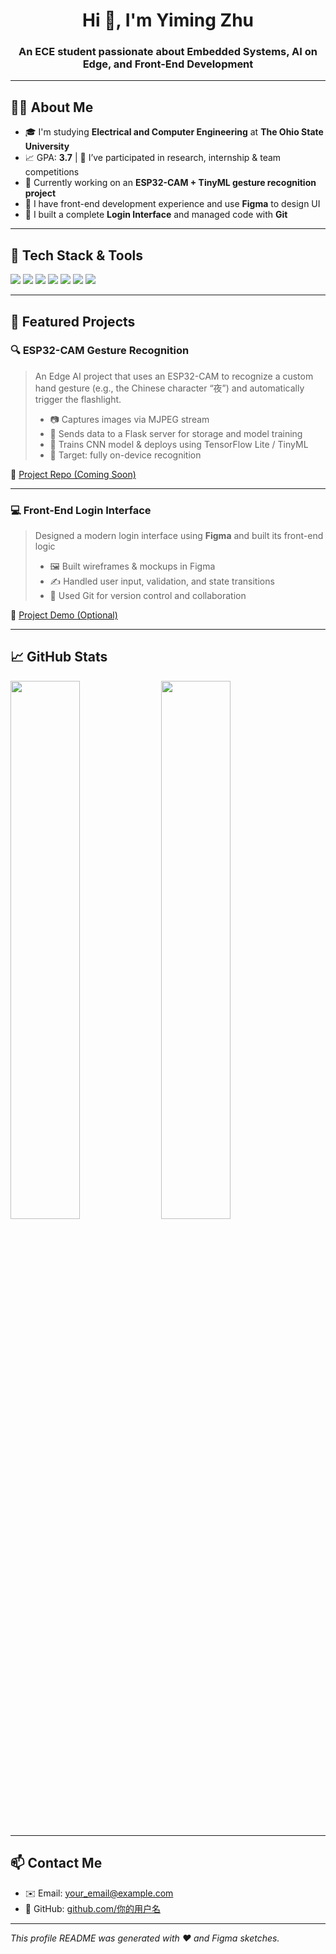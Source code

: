 <h1 align="center">Hi 👋, I'm Yiming Zhu</h1>
<h3 align="center">An ECE student passionate about Embedded Systems, AI on Edge, and Front-End Development</h3>

---

## 👨‍💻 About Me

- 🎓 I'm studying **Electrical and Computer Engineering** at **The Ohio State University**  
- 📈 GPA: **3.7** | 🤝 I’ve participated in research, internship & team competitions  
- 🧠 Currently working on an **ESP32-CAM + TinyML gesture recognition project**  
- 🎨 I have front-end development experience and use **Figma** to design UI  
- 💼 I built a complete **Login Interface** and managed code with **Git**

---

## 🔨 Tech Stack & Tools

<p align="left">
  <img src="https://img.shields.io/badge/C++-00599C?style=for-the-badge&logo=cplusplus&logoColor=white"/>
  <img src="https://img.shields.io/badge/Python-3776AB?style=for-the-badge&logo=python&logoColor=white"/>
  <img src="https://img.shields.io/badge/TensorFlow-FE6F00?style=for-the-badge&logo=tensorflow&logoColor=white"/>
  <img src="https://img.shields.io/badge/OpenCV-5C3EE8?style=for-the-badge&logo=opencv&logoColor=white"/>
  <img src="https://img.shields.io/badge/ESP32-000000?style=for-the-badge&logo=esphome&logoColor=white"/>
  <img src="https://img.shields.io/badge/Figma-F24E1E?style=for-the-badge&logo=figma&logoColor=white"/>
  <img src="https://img.shields.io/badge/Git-F05032?style=for-the-badge&logo=git&logoColor=white"/>
</p>

---

## 🚀 Featured Projects

### 🔍 ESP32-CAM Gesture Recognition
> An Edge AI project that uses an ESP32-CAM to recognize a custom hand gesture (e.g., the Chinese character “夜”) and automatically trigger the flashlight.  
> - 📷 Captures images via MJPEG stream  
> - 🔁 Sends data to a Flask server for storage and model training  
> - 🤖 Trains CNN model & deploys using TensorFlow Lite / TinyML  
> - 🎯 Target: fully on-device recognition

🔗 [Project Repo (Coming Soon)](https://github.com/你的项目链接)

---

### 💻 Front-End Login Interface
> Designed a modern login interface using **Figma** and built its front-end logic  
> - 🖼 Built wireframes & mockups in Figma  
> - ✍️ Handled user input, validation, and state transitions  
> - 🔧 Used Git for version control and collaboration

🔗 [Project Demo (Optional)](https://github.com/你的项目链接)

---

## 📈 GitHub Stats

<p align="left">
  <img src="https://github-readme-stats.vercel.app/api?username=你的GitHub用户名&show_icons=true&theme=tokyonight" width="47%" />
  <img src="https://github-readme-stats.vercel.app/api/top-langs/?username=你的GitHub用户名&layout=compact&theme=tokyonight" width="47%" />
</p>

---

## 📫 Contact Me

- ✉️ Email: your_email@example.com  
- 🔗 GitHub: [github.com/你的用户名](https://github.com/你的用户名)

---

_This profile README was generated with ❤️ and Figma sketches._
